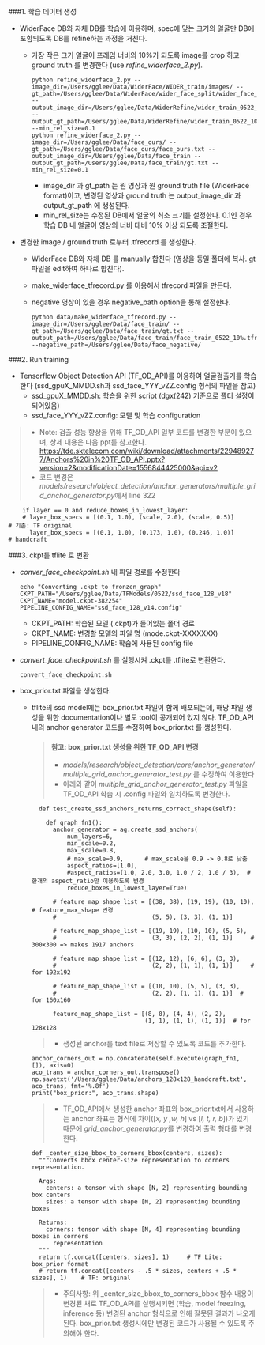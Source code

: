 ###1. 학습 데이터 생성
- WiderFace DB와 자체 DB를 학습에 이용하며, spec에 맞는 크기의 얼굴만 DB에 포함되도록 DB를 refine하는 과정을 거친다.

    - 가장 작은 크기 얼굴이 프레임 너비의 10%가 되도록 image를 crop 하고 ground truth 를 변경한다 (use *refine_widerface_2.py*).
    
        ~~~
        python refine_widerface_2.py --image_dir=/Users/gglee/Data/WiderFace/WIDER_train/images/ --gt_path=/Users/gglee/Data/WiderFace/wider_face_split/wider_face_train_bbx_gt.txt --output_image_dir=/Users/gglee/Data/WiderRefine/wider_train_0522_10% --output_gt_path=/Users/gglee/Data/WiderRefine/wider_train_0522_10%.txt --min_rel_size=0.1
        python refine_widerface_2.py --image_dir=/Users/gglee/Data/face_ours/ --gt_path=/Users/gglee/Data/face_ours/face_ours.txt --output_image_dir=/Users/gglee/Data/face_train --output_gt_path=/Users/gglee/Data/face_train/gt.txt --min_rel_size=0.1
        ~~~
        - image_dir 과 gt_path 는 원 영상과 원 ground truth file (WiderFace format)이고, 변경된 영상과 ground truth 는 output_image_dir 과 output_gt_path 에 생성된다.
        - min_rel_size는 수정된 DB에서 얼굴의 최소 크기를 설정한다. 0.1인 경우 학습 DB 내 얼굴이 영상의 너비 대비 10% 이상 되도록 조절한다.
- 변경한 image / ground truth 로부터 .tfrecord 를 생성한다.
    - WiderFace DB와 자체 DB 를 manually 합친다 (영상을 동일 폴더에 복사. gt 파일을 edit하여 하나로 합친다).
    - make_widerface_tfrecord.py 를 이용해서 tfrecord 파일을 만든다.
    - negative 영상이 있을 경우 negative_path option을 통해 설정한다.
    
        ~~~
        python data/make_widerface_tfrecord.py --image_dir=/Users/gglee/Data/face_train/ --gt_path=/Users/gglee/Data/face_train/gt.txt --output_path=/Users/gglee/Data/face_train/face_train_0522_10%.tfrecord --negative_path=/Users/gglee/Data/face_negative/
        ~~~

###2. Run training
- Tensorflow Object Detection API (TF_OD_API)를 이용하여 얼굴검출기를 학습한다 (ssd_gpuX_MMDD.sh과 ssd_face_YYY_vZZ.config 형식의 파일을 참고)
    - ssd_gpuX_MMDD.sh: 학습을 위한 script (dgx(242) 기준으로 폴더 설정이 되어있음)
    - ssd_face_YYY_vZZ.config: 모델 및 학습 configuration
> - Note: 검출 성능 향상을 위해 TF_OD_API 일부 코드를 변경한 부분이 있으며, 상세 내용은 다음 ppt를 참고한다.
> https://tde.sktelecom.com/wiki/download/attachments/229489277/Anchors%20in%20TF_OD_API.pptx?version=2&modificationDate=1556844425000&api=v2
> - 코드 변경은 *models/research/object_detection/anchor_generators/multiple_grid_anchor_generator.py*에서 line 322
~~~
    if layer == 0 and reduce_boxes_in_lowest_layer:
    # layer_box_specs = [(0.1, 1.0), (scale, 2.0), (scale, 0.5)]      # 기존: TF original
      layer_box_specs = [(0.1, 1.0), (0.173, 1.0), (0.246, 1.0)]      # handcraft
~~~ 

###3. ckpt를 tflite 로 변환
- *conver_face_checkpoint.sh* 내 파일 경로를 수정한다
    ~~~
    echo "Converting .ckpt to fronzen_graph"
    CKPT_PATH="/Users/gglee/Data/TFModels/0522/ssd_face_128_v18"
    CKPT_NAME="model.ckpt-382254"
    PIPELINE_CONFIG_NAME="ssd_face_128_v14.config"
    ~~~
    - CKPT_PATH: 학습된 모델 (.ckpt)가 들어있는 폴더 경로
    - CKPT_NAME: 변경할 모델의 파일 명 (mode.ckpt-XXXXXXX)
    - PIPELINE_CONFIG_NAME: 학습에 사용된 config file
    
- *convert_face_checkpoint.sh* 를 실행시켜 .ckpt를 .tflite로 변환한다.
    ~~~
    convert_face_checkpoint.sh
    ~~~
- box_prior.txt 파일을 생성한다.
    - tflite의 ssd model에는 box_prior.txt 파일이 함께 배포되는데, 해당 파일 생성을 위한 documentation이나 별도 tool이 공개되어 있지 않다. TF_OD_API 내의 anchor generator 코드를 수정하여 box_prior.txt 를 생성한다. 
    
        >  #### 참고: box_prior.txt 생성을 위한 TF_OD_API 변경
        >- *models/research/object_detection/core/anchor_generator/multiple_grid_anchor_generator_test.py* 를 수정하여 이용한다
        >- 아래와 같이 *multiple_grid_anchor_generator_test.py* 파일을 TF_OD_API 학습 시 .config 파일와 일치하도록 변경한다.
        ~~~
          def test_create_ssd_anchors_returns_correct_shape(self):
    
            def graph_fn1():
              anchor_generator = ag.create_ssd_anchors(
                  num_layers=6,
                  min_scale=0.2,        
                  max_scale=0.8,
                  # max_scale=0.9,      # max_scale을 0.9 -> 0.8로 낮춤
                  aspect_ratios=[1.0],
                  #aspect_ratios=(1.0, 2.0, 3.0, 1.0 / 2, 1.0 / 3),  # 한개의 aspect_ratio만 이용하도록 변경
                  reduce_boxes_in_lowest_layer=True)
        
              # feature_map_shape_list = [(38, 38), (19, 19), (10, 10), # feature_max_shape 변경
              #                           (5, 5), (3, 3), (1, 1)]
        
              # feature_map_shape_list = [(19, 19), (10, 10), (5, 5),
              #                           (3, 3), (2, 2), (1, 1)]     # 300x300 => makes 1917 anchors
        
              # feature_map_shape_list = [(12, 12), (6, 6), (3, 3),
              #                           (2, 2), (1, 1), (1, 1)]     # for 192x192
        
              # feature_map_shape_list = [(10, 10), (5, 5), (3, 3),
              #                           (2, 2), (1, 1), (1, 1)]  # for 160x160
        
              feature_map_shape_list = [(8, 8), (4, 4), (2, 2),
                                        (1, 1), (1, 1), (1, 1)]  # for 128x128
        ~~~
        >- 생성된 anchor를 text file로 저장할 수 있도록 코드를 추가한다.
        ~~~
        anchor_corners_out = np.concatenate(self.execute(graph_fn1, []), axis=0)
        aco_trans = anchor_corners_out.transpose()
        np.savetxt('/Users/gglee/Data/anchors_128x128_handcraft.txt', aco_trans, fmt='%.8f')
        print("box_prior:", aco_trans.shape)
        ~~~
        >- TF_OD_API에서 생성한 anchor 좌표와 box_prior.txt에서 사용하는 anchor 좌표는 형식에 차이([*x, y ,w, h*] vs [*l, t, r, b*])가 있기 때문에 *grid_anchor_generator.py*를 변경하여 출력 형태를 변경한다.
        ~~~
        def _center_size_bbox_to_corners_bbox(centers, sizes):
          """Converts bbox center-size representation to corners representation.
        
          Args:
            centers: a tensor with shape [N, 2] representing bounding box centers
            sizes: a tensor with shape [N, 2] representing bounding boxes
        
          Returns:
            corners: tensor with shape [N, 4] representing bounding boxes in corners
              representation
          """
          return tf.concat([centers, sizes], 1)     # TF Lite: box_prior format
          # return tf.concat([centers - .5 * sizes, centers + .5 * sizes], 1)    # TF: original
        ~~~ 
        > - 주의사항: 위 _center_size_bbox_to_corners_bbox 함수 내용이 변경된 채로 TF_OD_API를 실행시키면 (학습, model freezing, inference 등) 변경된 anchor 형식으로 인해 잘못된 결과가 나오게 된다. box_prior.txt 생성시에만 변경된 코드가 사용될 수 있도록 주의해야 한다. 
